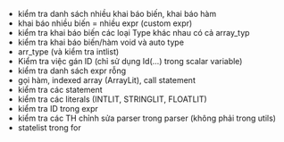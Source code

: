 - kiểm tra danh sách nhiều khai báo biến, khai báo hàm
- khai báo nhiều biến = nhiều expr (custom expr)
- kiểm tra khai báo biến các loại Type khác nhau có cả array_typ
- kiểm tra khai báo biến/hàm void và auto type
- arr_type (và kiểm tra intlist)
- Kiểm tra việc gán ID (chỉ sử dụng Id(...) trong scalar variable)
- kiểm tra danh sách expr rỗng
- gọi hàm, indexed array (ArrayLit), call statement
- kiểm tra các statement
- kiểm tra các literals (INTLIT, STRINGLIT, FLOATLIT)
- kiểm tra ID trong expr
- kiểm tra các TH chỉnh sửa parser trong parser (không phải trong utils)
- statelist trong for